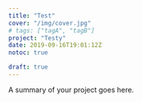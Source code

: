 ```yaml
---
title: "Test"
cover: "/img/cover.jpg"
# tags: ["tagA", "tagB"]
project: "Testy"
date: 2019-09-16T19:01:12Z
notoc: true

draft: true
---
```


A summary of your project goes here.

